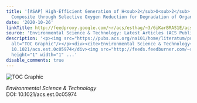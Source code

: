 ```yaml
---
title: '[ASAP] High-Efficient Generation of H<sub>2</sub>O<sub>2</sub> by Aluminum-Graphite
  Composite through Selective Oxygen Reduction for Degradation of Organic Contaminants'
date: '2020-10-26'
linkTitle: http://feedproxy.google.com/~r/acs/esthag/~3/6iKarBRAS1E/acs.est.0c05974
source: 'Environmental Science & Technology: Latest Articles (ACS Publications)'
description: '<p><img src="https://pubs.acs.org/na101/home/literatum/publisher/achs/journals/content/esthag/0/esthag.ahead-of-print/acs.est.0c05974/20201026/images/medium/es0c05974_0013.gif"
  alt="TOC Graphic"/></p><div><cite>Environmental Science & Technology</cite></div><div>DOI:
  10.1021/acs.est.0c05974</div><img src="http://feeds.feedburner.com/~r/acs/esthag/~4/6iKarBRAS1E"
  height="1" width="1" ...'
disable_comments: true
---
```

<p><img src="https://pubs.acs.org/na101/home/literatum/publisher/achs/journals/content/esthag/0/esthag.ahead-of-print/acs.est.0c05974/20201026/images/medium/es0c05974_0013.gif" alt="TOC Graphic"/></p><div><cite>Environmental Science & Technology</cite></div><div>DOI: 10.1021/acs.est.0c05974</div><img src="http://feeds.feedburner.com/~r/acs/esthag/~4/6iKarBRAS1E" height="1" width="1" ...